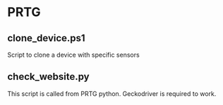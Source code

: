 # PRTG

## clone_device.ps1
Script to clone a device with specific sensors


## check_website.py
This script is called from PRTG python. Geckodriver is required to work.

